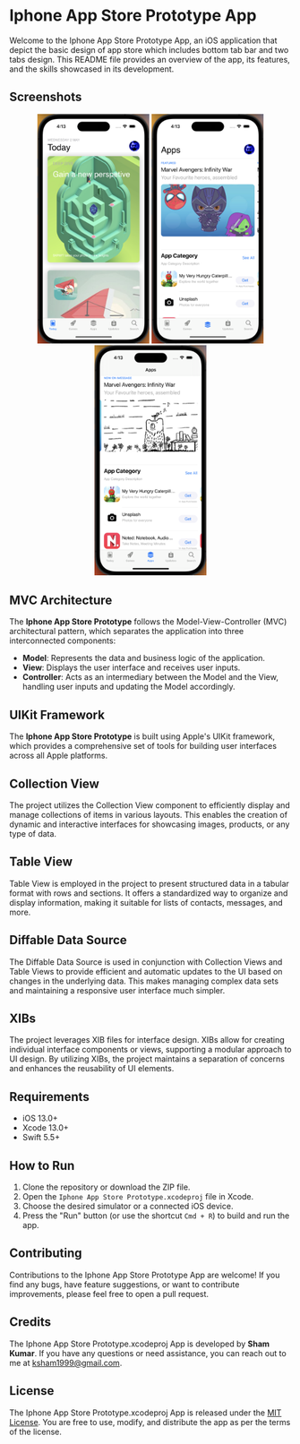 # Iphone App Store Prototype App

Welcome to the Iphone App Store Prototype App, an iOS application that depict the basic design of app store which includes bottom tab bar and two tabs design. This README file provides an overview of the app, its features, and the skills showcased in its development.

## Screenshots

<p align="center">
  <img src="Media/1.png" width="200">
  <img src="Media/2.png" width="200">
  <img src="Media/3.png" width="200">
</p>

## MVC Architecture

The **Iphone App Store Prototype** follows the Model-View-Controller (MVC) architectural pattern, which separates the application into three interconnected components:

- **Model**: Represents the data and business logic of the application.
- **View**: Displays the user interface and receives user inputs.
- **Controller**: Acts as an intermediary between the Model and the View, handling user inputs and updating the Model accordingly.

## UIKit Framework

The **Iphone App Store Prototype** is built using Apple's UIKit framework, which provides a comprehensive set of tools for building user interfaces across all Apple platforms.

## Collection View

The project utilizes the Collection View component to efficiently display and manage collections of items in various layouts. This enables the creation of dynamic and interactive interfaces for showcasing images, products, or any type of data.

## Table View

Table View is employed in the project to present structured data in a tabular format with rows and sections. It offers a standardized way to organize and display information, making it suitable for lists of contacts, messages, and more.

## Diffable Data Source

The Diffable Data Source is used in conjunction with Collection Views and Table Views to provide efficient and automatic updates to the UI based on changes in the underlying data. This makes managing complex data sets and maintaining a responsive user interface much simpler.

## XIBs

The project leverages XIB files for interface design. XIBs allow for creating individual interface components or views, supporting a modular approach to UI design. By utilizing XIBs, the project maintains a separation of concerns and enhances the reusability of UI elements.

## Requirements

- iOS 13.0+
- Xcode 13.0+
- Swift 5.5+

## How to Run

1. Clone the repository or download the ZIP file.
2. Open the `Iphone App Store Prototype.xcodeproj` file in Xcode.
3. Choose the desired simulator or a connected iOS device.
4. Press the "Run" button (or use the shortcut `Cmd + R`) to build and run the app.

## Contributing

Contributions to the Iphone App Store Prototype App are welcome! If you find any bugs, have feature suggestions, or want to contribute improvements, please feel free to open a pull request.

## Credits

The Iphone App Store Prototype.xcodeproj App is developed by **Sham Kumar**. If you have any questions or need assistance, you can reach out to me at ksham1999@gmail.com.

## License

The Iphone App Store Prototype.xcodeproj App is released under the [MIT License](LICENSE). You are free to use, modify, and distribute the app as per the terms of the license.
